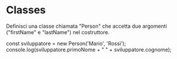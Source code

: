 # Classes

Definisci una classe chiamata "Person" che accetta due argomenti ("firstName" e "lastName") nel costruttore.

const sviluppatore = new Person('Mario', 'Rossi');
console.log(sviluppatore.primoNome + " " + sviluppatore.cognome);